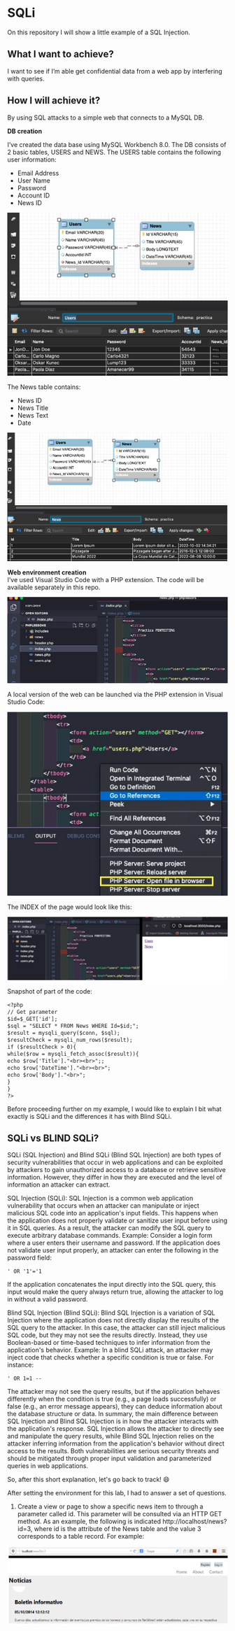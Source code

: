 # SQLi

On this repository I will show a little example of a SQL Injection.

## What I want to achieve?

I want to see if I’m able get confidential data from a web app by interfering with queries. 

## How I will achieve it?

By using SQL attacks to a simple web that connects to a MySQL DB.

<b>DB creation</b>

I’ve created the data base using MySQL Workbench 8.0. The DB consists of 2 basic tables, USERS and NEWS.
The USERS table contains the following user information:
- Email Address
- User Name
- Password
- Account ID
- News ID
  
![sql_1](imgs/sql_1.png)

The News table contains:
- News ID
- News Title
- News Text
- Date

![sql_2](imgs/sql_2.png)

<b>Web environment creation</b><br>
I’ve used Visual Studio Code with a PHP extension. The code will be available separately in this repo.

![sql_3](imgs/sql_3.png)

A local version of the web can be launched via the PHP extension in Visual Studio Code:

![sql_4](imgs/sql_4.png)

The INDEX of the page would look like this:

![sql_5](imgs/sql_5.png)

Snapshot of part of the code:

```
<?php
// Get parameter
$id=$_GET['id'];
$sql = "SELECT * FROM News WHERE Id=$id;";
$result = mysqli_query($conn, $sql);
$resultCheck = mysqli_num_rows($result);
if ($resultCheck > 0){
while($row = mysqli_fetch_assoc($result)){
echo $row['Title']."<br><br>";;
echo $row['DateTime']."<br><br>";
echo $row['Body']."<br>";
}
}
?>
```

Before proceeding further on my example, I would like to explain I bit what exactly is SQLi and the differences it has with Blind SQLi.

## SQLi vs BLIND SQLi?

SQLi (SQL Injection) and Blind SQLi (Blind SQL Injection) are both types of security vulnerabilities that occur in web applications and can be exploited by attackers to gain unauthorized access to a database or retrieve sensitive information. However, they differ in how they are executed and the level of information an attacker can extract.  

SQL Injection (SQLi): SQL Injection is a common web application vulnerability that occurs when an attacker can manipulate or inject malicious SQL code into an application's input fields. This happens when the application does not properly validate or sanitize user input before using it in SQL queries. As a result, the attacker can modify the SQL query to execute arbitrary database commands.
Example: Consider a login form where a user enters their username and password. If the application does not validate user input properly, an attacker can enter the following in the password field:
```
' OR '1'='1
```

If the application concatenates the input directly into the SQL query, this input would make the query always return true, allowing the attacker to log in without a valid password.

Blind SQL Injection (Blind SQLi): Blind SQL Injection is a variation of SQL Injection where the application does not directly display the results of the SQL query to the attacker. In this case, the attacker can still inject malicious SQL code, but they may not see the results directly. Instead, they use Boolean-based or time-based techniques to infer information from the application's behavior.
Example: In a blind SQLi attack, an attacker may inject code that checks whether a specific condition is true or false. For instance:
```
' OR 1=1 --
```
The attacker may not see the query results, but if the application behaves differently when the condition is true (e.g., a page loads successfully) or false (e.g., an error message appears), they can deduce information about the database structure or data.
In summary, the main difference between SQL Injection and Blind SQL Injection is in how the attacker interacts with the application's response. SQL Injection allows the attacker to directly see and manipulate the query results, while Blind SQL Injection relies on the attacker inferring information from the application's behavior without direct access to the results. Both vulnerabilities are serious security threats and should be mitigated through proper input validation and parameterized queries in web applications.

So, after this short explanation, let's go back to track! 😄

After setting the environment for this lab, I had to answer a set of questions.

1) Create a view or page to show a specific news item to through a parameter called id. This parameter will be consulted via an HTTP GET method. As an example, the following is indicated http://localhost/news?id=3, where id is the attribute of the News table and the value 3 corresponds to a table record. For example:

![sql_6](imgs/sql_6.png)


